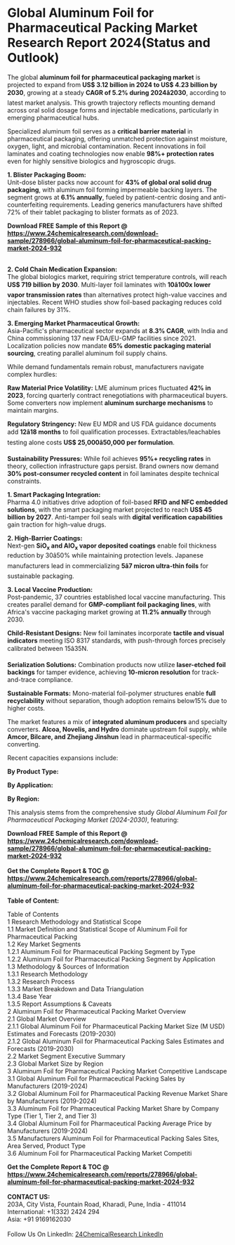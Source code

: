 <h1>Global Aluminum Foil for Pharmaceutical Packing Market Research Report 2024(Status and Outlook)</h1><p>The global <strong>aluminum foil for pharmaceutical packaging market</strong> is projected to expand from <strong>US$ 3.12 billion in 2024 to US$ 4.23 billion by 2030</strong>, growing at a steady <strong>CAGR of 5.2% during 2024â2030</strong>, according to latest market analysis. This growth trajectory reflects mounting demand across oral solid dosage forms and injectable medications, particularly in emerging pharmaceutical hubs.</p><p>Specialized aluminum foil serves as a <strong>critical barrier material</strong> in pharmaceutical packaging, offering unmatched protection against moisture, oxygen, light, and microbial contamination. Recent innovations in foil laminates and coating technologies now enable <strong>98%+ protection rates</strong> even for highly sensitive biologics and hygroscopic drugs.</p><p><strong>1. Blister Packaging Boom:</strong><br>
Unit-dose blister packs now account for <strong>43% of global oral solid drug packaging</strong>, with aluminum foil forming impermeable backing layers. The segment grows at <strong>6.1% annually</strong>, fueled by patient-centric dosing and anti-counterfeiting requirements. Leading generics manufacturers have shifted 72% of their tablet packaging to blister formats as of 2023.</p><div><b>Download FREE Sample of this Report @ 
            <a href="https://www.24chemicalresearch.com/download-sample/278966/global-aluminum-foil-for-pharmaceutical-packing-market-2024-932">
            https://www.24chemicalresearch.com/download-sample/278966/global-aluminum-foil-for-pharmaceutical-packing-market-2024-932</a></b></div><br><p><strong>2. Cold Chain Medication Expansion:</strong><br>
The global biologics market, requiring strict temperature controls, will reach <strong>US$ 719 billion by 2030</strong>. Multi-layer foil laminates with <strong>10â100x lower vapor transmission rates</strong> than alternatives protect high-value vaccines and injectables. Recent WHO studies show foil-based packaging reduces cold chain failures by 31%.</p><p><strong>3. Emerging Market Pharmaceutical Growth:</strong><br>
Asia-Pacific's pharmaceutical sector expands at <strong>8.3% CAGR</strong>, with India and China commissioning 137 new FDA/EU-GMP facilities since 2021. Localization policies now mandate <strong>65% domestic packaging material sourcing</strong>, creating parallel aluminum foil supply chains.</p><p>While demand fundamentals remain robust, manufacturers navigate complex hurdles:</p><p><strong>Raw Material Price Volatility:</strong> LME aluminum prices fluctuated <strong>42% in 2023</strong>, forcing quarterly contract renegotiations with pharmaceutical buyers. Some converters now implement <strong>aluminum surcharge mechanisms</strong> to maintain margins.</p><p><strong>Regulatory Stringency:</strong> New EU MDR and US FDA guidance documents add <strong>12â18 months</strong> to foil qualification processes. Extractables/leachables testing alone costs <strong>US$ 25,000â50,000 per formulation</strong>.</p><p><strong>Sustainability Pressures:</strong> While foil achieves <strong>95%+ recycling rates</strong> in theory, collection infrastructure gaps persist. Brand owners now demand <strong>30% post-consumer recycled content</strong> in foil laminates despite technical constraints.</p><p><strong>1. Smart Packaging Integration:</strong><br>
Pharma 4.0 initiatives drive adoption of foil-based <strong>RFID and NFC embedded solutions</strong>, with the smart packaging market projected to reach <strong>US$ 45 billion by 2027</strong>. Anti-tamper foil seals with <strong>digital verification capabilities</strong> gain traction for high-value drugs.</p><p><strong>2. High-Barrier Coatings:</strong><br>
Next-gen <strong>SiO<sub>x</sub> and AlO<sub>x</sub> vapor deposited coatings</strong> enable foil thickness reduction by 30â50% while maintaining protection levels. Japanese manufacturers lead in commercializing <strong>5â7 micron ultra-thin foils</strong> for sustainable packaging.</p><p><strong>3. Local Vaccine Production:</strong><br>
Post-pandemic, 37 countries established local vaccine manufacturing. This creates parallel demand for <strong>GMP-compliant foil packaging lines</strong>, with Africa's vaccine packaging market growing at <strong>11.2% annually</strong> through 2030.</p><p><strong>Child-Resistant Designs:</strong> New foil laminates incorporate <strong>tactile and visual indicators</strong> meeting ISO 8317 standards, with push-through forces precisely calibrated between 15â35N.</p><p><strong>Serialization Solutions:</strong> Combination products now utilize <strong>laser-etched foil backings</strong> for tamper evidence, achieving <strong>10-micron resolution</strong> for track-and-trace compliance.</p><p><strong>Sustainable Formats:</strong> Mono-material foil-polymer structures enable <strong>full recyclability</strong> without separation, though adoption remains below15% due to higher costs.</p><p>The market features a mix of <strong>integrated aluminum producers</strong> and specialty converters. <strong>Alcoa, Novelis, and Hydro</strong> dominate upstream foil supply, while <strong>Amcor, Bilcare, and Zhejiang Jinshun</strong> lead in pharmaceutical-specific converting.</p><p>Recent capacities expansions include:</p><p><strong>By Product Type:</strong></p><p><strong>By Application:</strong></p><p><strong>By Region:</strong></p><p>This analysis stems from the comprehensive study <em>Global Aluminum Foil for Pharmaceutical Packaging Market (2024-2030)</em>, featuring:</p><div><b>Download FREE Sample of this Report @ 
            <a href="https://www.24chemicalresearch.com/download-sample/278966/global-aluminum-foil-for-pharmaceutical-packing-market-2024-932">
            https://www.24chemicalresearch.com/download-sample/278966/global-aluminum-foil-for-pharmaceutical-packing-market-2024-932</a></b></div><br><div><b>Get the Complete Report & TOC @ 
            <a href="https://www.24chemicalresearch.com/reports/278966/global-aluminum-foil-for-pharmaceutical-packing-market-2024-932">
            https://www.24chemicalresearch.com/reports/278966/global-aluminum-foil-for-pharmaceutical-packing-market-2024-932</a></b></div><br>
            <b>Table of Content:</b><p>Table of Contents<br />
 1 Research Methodology and Statistical Scope<br />
 1.1 Market Definition and Statistical Scope of Aluminum Foil for Pharmaceutical Packing<br />
 1.2 Key Market Segments<br />
 1.2.1 Aluminum Foil for Pharmaceutical Packing Segment by Type<br />
 1.2.2 Aluminum Foil for Pharmaceutical Packing Segment by Application<br />
 1.3 Methodology & Sources of Information<br />
 1.3.1 Research Methodology<br />
 1.3.2 Research Process<br />
 1.3.3 Market Breakdown and Data Triangulation<br />
 1.3.4 Base Year<br />
 1.3.5 Report Assumptions & Caveats<br />
 2 Aluminum Foil for Pharmaceutical Packing Market Overview<br />
 2.1 Global Market Overview<br />
 2.1.1 Global Aluminum Foil for Pharmaceutical Packing Market Size (M USD) Estimates and Forecasts (2019-2030)<br />
 2.1.2 Global Aluminum Foil for Pharmaceutical Packing Sales Estimates and Forecasts (2019-2030)<br />
 2.2 Market Segment Executive Summary<br />
 2.3 Global Market Size by Region<br />
 3 Aluminum Foil for Pharmaceutical Packing Market Competitive Landscape<br />
 3.1 Global Aluminum Foil for Pharmaceutical Packing Sales by Manufacturers (2019-2024)<br />
 3.2 Global Aluminum Foil for Pharmaceutical Packing Revenue Market Share by Manufacturers (2019-2024)<br />
 3.3 Aluminum Foil for Pharmaceutical Packing Market Share by Company Type (Tier 1, Tier 2, and Tier 3)<br />
 3.4 Global Aluminum Foil for Pharmaceutical Packing Average Price by Manufacturers (2019-2024)<br />
 3.5 Manufacturers Aluminum Foil for Pharmaceutical Packing Sales Sites, Area Served, Product Type<br />
 3.6 Aluminum Foil for Pharmaceutical Packing Market Competiti</p><div><b>Get the Complete Report & TOC @ 
            <a href="https://www.24chemicalresearch.com/reports/278966/global-aluminum-foil-for-pharmaceutical-packing-market-2024-932">
            https://www.24chemicalresearch.com/reports/278966/global-aluminum-foil-for-pharmaceutical-packing-market-2024-932</a></b></div><br><b>CONTACT US:</b><br>
            203A, City Vista, Fountain Road, Kharadi, Pune, India - 411014<br>
            International: +1(332) 2424 294<br>
            Asia: +91 9169162030 <br><br>
            Follow Us On LinkedIn: <a href="https://www.linkedin.com/company/24chemicalresearch/">24ChemicalResearch LinkedIn</a>